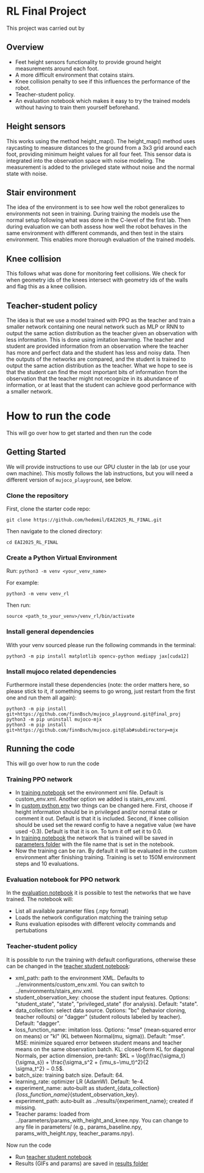 # RL Final Project
This project was carried out by

## Overview
- Feet height sensors functionality to provide ground height measurements around each foot. 
- A more difficult environment that cotains stairs.
- Knee collision penalty to see if this influences the performance of the robot.
- Teacher-student policy.
- An evaluation notebook which makes it easy to try the trained models without having to train them yourself beforehand. 

## Height sensors
This works using the method height_map(). The height_map() method uses raycasting to measure distances to the ground from a 3x3 grid around each foot, providing minimum height values for all four feet. This sensor data is integrated into the observation space with noise modeling. The measurement is added to the privileged state without noise and the normal state with noise.

## Stair environment
The idea of the environment is to see how well the robot generalizes to environments not seen in training. During training the models use the normal setup following what was done in the C-level of the first lab. Then during evaluation we can both assess how well the robot behaves in the same environment with different commands, and then test in the stairs environment. This enables more thorough evaluation of the trained models.

## Knee collision
This follows what was done for monitoring feet collisions. We check for when geometry ids of the knees intersect with geometry ids of the walls and flag this as a knee collision.

## Teacher-student policy
The idea is that we use a model trained with PPO as the teacher and train a smaller network containing one neural network such as MLP or RNN to output the same action distribution as the teacher given an observation with less information. This is done using imitation learning. The teacher and student are provided information from an observation where the teacher has more and perfect data and the student has less and noisy data. Then the outputs of the networks are compared, and the student is trained to output the same action distribution as the teacher. What we hope to see is that the student can find the most important bits of information from the observation that the teacher might not recognize in its abundance of information, or at least that the student can achieve good performance with a smaller network.

# How to run the code
This will go over how to get started and then run the code

## Getting Started
We will provide instructions to use our GPU cluster in the lab (or use your own machine). This mostly follows the lab instructions, but you will need a different version of `mujoco_playground`, see below.
### Clone the repository

First, clone the starter code repo:

```git clone https://github.com/hedemil/EAI2025_RL_FINAL.git```

Then navigate to the cloned directory:

```cd EAI2025_RL_FINAL```

### Create a Python Virtual Environment

Run: 
```python3 -m venv <your_venv_name>```

For example:

```python3 -m venv venv_rl```

Then run:

```source <path_to_your_venv>/venv_rl/bin/activate```


### Install general dependencies

With your venv sourced please run the following commands in the terminal:
```
python3 -m pip install matplotlib opencv-python mediapy jax[cuda12]
```

### Install mujoco related dependencies

Furthermore install these dependencies (note: the order matters here, so please stick to it, if something seems to go wrong, just restart from the first one and run them all again):
```
python3 -m pip install git+https://github.com/finnBsch/mujoco_playground.git@final_proj
python3 -m pip uninstall mujoco-mjx
python3 -m pip install git+https://github.com/finnBsch/mujoco.git@lab#subdirectory=mjx
```


## Running the code
This will go over how to run the code

### Training PPO network
- In [training notebook](train.ipynb) set the environment xml file. Default is custom_env.xml. Another option we added is stairs_env.xml.
- In [custom python env](environments/custom_env.py) two things can be changed here. First, choose if height information should be in privileged and/or normal state or comment it out. Default is that it is included. Second, if knee collision should be used set the reward config to have a negative value (we have used -0.3). Default is that it is on. To turn it off set it to 0.0.
- In [training notebook](train.ipynb) the network that is trained will be saved in [parameters folder](parameters) with the file name that is set in the notebook.
- Now the training can be ran. By default it will be evaluated in the custom environment after finishing training. Training is set to 150M environment steps and 10 evaluations.

### Evaluation notebook for PPO network
In the [evaluation notebook](evaluation/eval_params.ipynb) it is possible to test the networks that we have trained. The notebook will:
- List all available parameter files (.npy format)
- Loads the network configuration matching the training setup
- Runs evaluation episodes with different velocity commands and pertubations

### Teacher-student policy
It is possible to run the training with default configurations, otherwise these can be changed in the [teacher student notebook](training/teacher_student_MLP.ipynb):
- xml_path: path to the environment XML. Defaults to ../environments/custom_env.xml. You can switch to ../environments/stairs_env.xml.
- student_observation_key: choose the student input features. Options: "student_state", "state", "privileged_state" (for analysis). Default: "state".
- data_collection: select data source. Options: "bc" (behavior cloning, teacher rollouts) or "dagger" (student rollouts labeled by teacher). Default: "dagger".
- loss_function_name: imitation loss. Options: "mse" (mean‑squared error on means) or "kl" (KL between Normal(mu, sigma)). Default: "mse". MSE: minimize squared error between student means and teacher means on the same observation batch. KL: closed‑form KL for diagonal Normals, per action dimension, pre‑tanh: $KL = \log(\frac{\sigma_t}{\sigma_s}) + \frac{\sigma_s^2 + (\mu_s−\mu_t)^2}{2 \sigma_t^2} − 0.5$.
- batch_size: training batch size. Default: 64.
- learning_rate: optimizer LR (AdamW). Default: 1e-4.
- experiment_name: auto‑built as student_{data_collection}_{loss_function_name}_{student_observation_key}.
- experiment_path: auto‑built as ../results/{experiment_name}; created if missing.
- Teacher params: loaded from ../parameters/params_with_height_and_knee.npy. You can change to any file in parameters/ (e.g., params_baseline.npy, params_with_height.npy, teacher_params.npy).

Now run the code
- Run [teacher student notebook](training/teacher_student_MLP.ipynb)
- Results (GIFs and params) are saved in [results folder](results)







